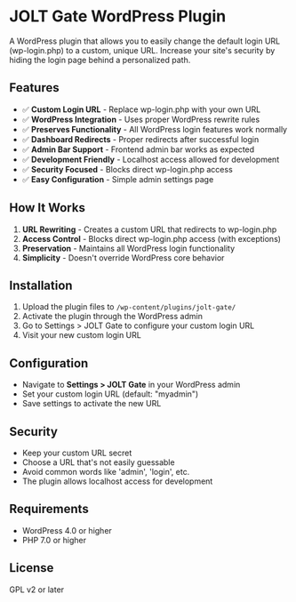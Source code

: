 # JOLT Gate WordPress Plugin

A WordPress plugin that allows you to easily change the default login URL (wp-login.php) to a custom, unique URL. Increase your site's security by hiding the login page behind a personalized path.

## Features

- ✅ **Custom Login URL** - Replace wp-login.php with your own URL
- ✅ **WordPress Integration** - Uses proper WordPress rewrite rules
- ✅ **Preserves Functionality** - All WordPress login features work normally
- ✅ **Dashboard Redirects** - Proper redirects after successful login
- ✅ **Admin Bar Support** - Frontend admin bar works as expected
- ✅ **Development Friendly** - Localhost access allowed for development
- ✅ **Security Focused** - Blocks direct wp-login.php access
- ✅ **Easy Configuration** - Simple admin settings page

## How It Works

1. **URL Rewriting** - Creates a custom URL that redirects to wp-login.php
2. **Access Control** - Blocks direct wp-login.php access (with exceptions)
3. **Preservation** - Maintains all WordPress login functionality
4. **Simplicity** - Doesn't override WordPress core behavior

## Installation

1. Upload the plugin files to `/wp-content/plugins/jolt-gate/`
2. Activate the plugin through the WordPress admin
3. Go to Settings > JOLT Gate to configure your custom login URL
4. Visit your new custom login URL

## Configuration

- Navigate to **Settings > JOLT Gate** in your WordPress admin
- Set your custom login URL (default: "myadmin")
- Save settings to activate the new URL

## Security

- Keep your custom URL secret
- Choose a URL that's not easily guessable
- Avoid common words like 'admin', 'login', etc.
- The plugin allows localhost access for development

## Requirements

- WordPress 4.0 or higher
- PHP 7.0 or higher

## License

GPL v2 or later